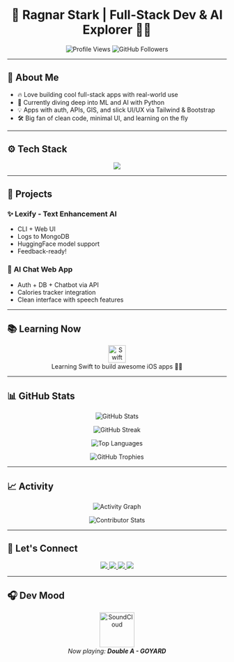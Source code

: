 <h1 align="center">🚀 Ragnar Stark | Full-Stack Dev & AI Explorer 👨‍💻</h1>

<p align="center">
  <img src="https://komarev.com/ghpvc/?username=ragnarStark79&label=Profile%20Views&color=0e75b6&style=flat" alt="Profile Views" />
  <img src="https://img.shields.io/github/followers/ragnarStark79?label=Followers&style=social" alt="GitHub Followers" />
</p>

---

## 🎯 About Me  
- 🔥 Love building cool full-stack apps with real-world use  
- 🧠 Currently diving deep into ML and AI with Python  
- 💡 Apps with auth, APIs, GIS, and slick UI/UX via Tailwind & Bootstrap  
- 🛠️ Big fan of clean code, minimal UI, and learning on the fly  

---

## ⚙️ Tech Stack  
<p align="center">
  <img src="https://skillicons.dev/icons?i=html,css,tailwind,bootstrap,js,ts,nodejs,flask,mysql,mongodb,flutter,git,github,postman,vscode" />
</p>

---

## 🚀 Projects  
### ✨ **Lexify - Text Enhancement AI**  
- CLI + Web UI  
- Logs to MongoDB  
- HuggingFace model support  
- Feedback-ready!

### 🤖 **AI Chat Web App**  
- Auth + DB + Chatbot via API  
- Calories tracker integration  
- Clean interface with speech features

---

## 📚 Learning Now  
<p align="center">
  <img src="https://skillicons.dev/icons?i=swift" alt="Swift Icon" width="40" />
  <br/>Learning Swift to build awesome iOS apps 🚀📱
</p>

---

## 📊 GitHub Stats  
<p align="center">
  <img src="https://github-readme-stats.vercel.app/api?username=ragnarStark79&show_icons=true&theme=tokyonight&count_private=true&hide_border=true" alt="GitHub Stats" />
</p>

<p align="center">
  <img src="https://streak-stats.demolab.com/?user=ragnarStark79&theme=tokyonight&hide_border=true" alt="GitHub Streak" />
</p>

<p align="center">
  <img src="https://github-readme-stats.vercel.app/api/top-langs/?username=ragnarStark79&layout=compact&theme=tokyonight&hide_border=true" alt="Top Languages" />
</p>

<p align="center">
  <img src="https://github-profile-trophy.vercel.app/?username=ragnarStark79&theme=onedark&no-bg=true&no-frame=true&margin-w=15" alt="GitHub Trophies" />
</p>

---

## 📈 Activity  
<p align="center">
  <img src="https://github-readme-activity-graph.vercel.app/graph?username=ragnarStark79&theme=react-dark&hide_border=true" alt="Activity Graph" />
</p>

<p align="center">
  <img src="https://github-contributor-stats.vercel.app/api?username=ragnarStark79&theme=tokyonight" alt="Contributor Stats" />
</p>

---

## 🤝 Let's Connect  
<p align="center">
  <a href="https://github.com/ragnarStark79">
    <img src="https://img.shields.io/badge/GitHub-000?style=for-the-badge&logo=github&logoColor=white" />
  </a>
  <a href="mailto:youremail@example.com">
    <img src="https://img.shields.io/badge/Email-D14836?style=for-the-badge&logo=gmail&logoColor=white" />
  </a>
  <a href="https://linkedin.com/in/yourprofile">
    <img src="https://img.shields.io/badge/LinkedIn-0A66C2?style=for-the-badge&logo=linkedin&logoColor=white" />
  </a>
  <a href="https://twitter.com/yourhandle">
    <img src="https://img.shields.io/badge/Twitter-1DA1F2?style=for-the-badge&logo=twitter&logoColor=white" />
  </a>
</p>

---

## 🎧 Dev Mood  
<p align="center">
  <a href="https://soundcloud.com/marielanmont/double-a-g-o-y-a-r-d" target="_blank">
    <img src="https://cdn-icons-png.flaticon.com/512/174/174872.png" alt="SoundCloud" width="80" />
  </a>
  <br/><em>Now playing: <strong>Double A - GOYARD</strong></em>
</p>
